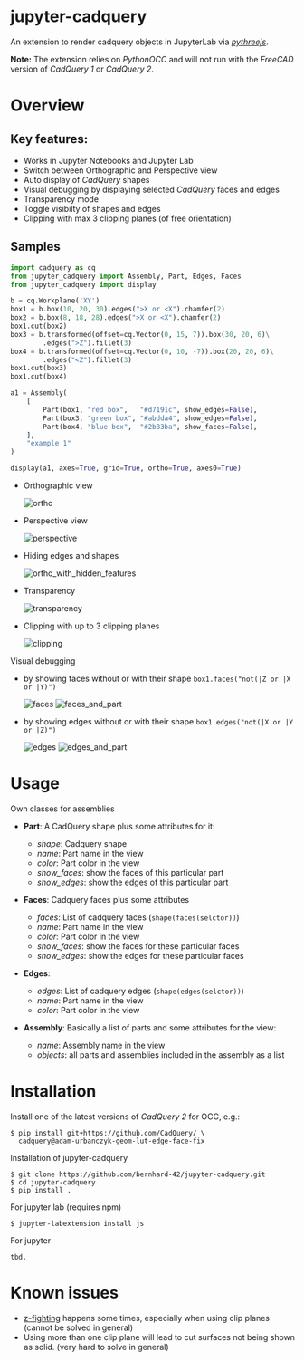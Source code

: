 jupyter-cadquery
================

An extension to render cadquery objects in JupyterLab via *[pythreejs](https://pythreejs.readthedocs.io/en/stable/)*.

**Note:** The extension relies on *PythonOCC* and will not run with the *FreeCAD* version of *CadQuery 1* or *CadQuery 2*.

# Overview

## Key features:

- Works in Jupyter Notebooks and Jupyter Lab
- Switch between Orthographic and Perspective view
- Auto display of *CadQuery* shapes 
- Visual debugging by displaying selected *CadQuery* faces and edges
- Transparency mode
- Toggle visibilty of shapes and edges
- Clipping with max 3 clipping planes (of free orientation)

## Samples

```python
import cadquery as cq
from jupyter_cadquery import Assembly, Part, Edges, Faces
from jupyter_cadquery import display

b = cq.Workplane('XY')
box1 = b.box(10, 20, 30).edges(">X or <X").chamfer(2)
box2 = b.box(8, 18, 28).edges(">X or <X").chamfer(2)
box1.cut(box2)
box3 = b.transformed(offset=cq.Vector(0, 15, 7)).box(30, 20, 6)\
        .edges(">Z").fillet(3)
box4 = b.transformed(offset=cq.Vector(0, 10, -7)).box(20, 20, 6)\
        .edges("<Z").fillet(3)
box1.cut(box3)
box1.cut(box4)

a1 = Assembly(
    [
        Part(box1, "red box",   "#d7191c", show_edges=False),
        Part(box3, "green box", "#abdda4", show_edges=False),
        Part(box4, "blue box",  "#2b83ba", show_faces=False),
    ],
    "example 1"
)

display(a1, axes=True, grid=True, ortho=True, axes0=True)
```

- Orthographic view

    ![ortho](screenshots/s_1_ortho.png)

- Perspective view

    ![perspective](screenshots/s_2_perspective.png)

- Hiding edges and shapes

    ![ortho_with_hidden_features](screenshots/s_3_ortho_with_hidden_features.png)

- Transparency

    ![transparency](screenshots/s_4_transparency.png)

- Clipping with up to 3 clipping planes

    ![clipping](screenshots/s_5_clipping.png)

Visual debugging

-  by showing faces without or with their shape `box1.faces("not(|Z or |X or |Y)")`

    ![faces](screenshots/s_6_faces.png)
    ![faces_and_part](screenshots/s_7_faces_and_part.png)

- by showing edges without or with their shape `box1.edges("not(|X or |Y or |Z)")`

    ![edges](screenshots/s_8_edges.png)
    ![edges_and_part](screenshots/s_9_edges_and_part.png)

# Usage

Own classes for assemblies

- **Part**: A CadQuery shape plus some attributes for it:
    - *shape*: Cadquery shape
    - *name*: Part name in the view
    - *color*: Part color in the view
    - *show_faces*: show the faces of this particular part
    - *show_edges*: show the edges of this particular part

- **Faces**: Cadquery faces plus some attributes
    - *faces*: List of cadquery faces (`shape(faces(selctor))`)
    - *name*: Part name in the view
    - *color*: Part color in the view
    - *show_faces*: show the faces for these particular faces
    - *show_edges*: show the edges for these particular faces

- **Edges**:
    - *edges*: List of cadquery edges (`shape(edges(selctor))`)
    - *name*: Part name in the view
    - *color*: Part color in the view
 
- **Assembly**: Basically a list of parts and some attributes for the view:
    - *name*: Assembly name in the view
    - *objects*: all parts and assemblies included in the assembly as a list

# Installation

Install one of the latest versions of *CadQuery 2* for OCC, e.g.:

    $ pip install git+https://github.com/CadQuery/ \   
      cadquery@adam-urbanczyk-geom-lut-edge-face-fix

Installation of jupyter-cadquery 

    $ git clone https://github.com/bernhard-42/jupyter-cadquery.git
    $ cd jupyter-cadquery
    $ pip install .

For jupyter lab (requires npm)
    
    $ jupyter-labextension install js

For jupyter

    tbd.

# Known issues
- [z-fighting](https://en.wikipedia.org/wiki/Z-fighting) happens some times, especially when using clip planes (cannot be solved in general)
- Using more than one clip plane will lead to cut surfaces not being shown as solid. (very hard to solve in general)